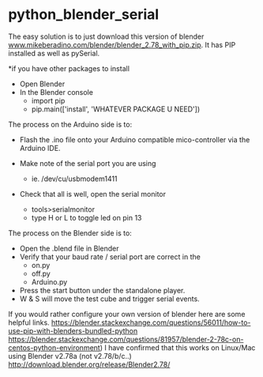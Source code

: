# python_blender_serial


The easy solution is to just download this version of blender www.mikeberadino.com/blender/blender_2.78_with_pip.zip. It has PIP installed as well as pySerial.  

*if you have other packages to install 
- Open Blender
- In the Blender console 
    - import pip
    - pip.main(['install', 'WHATEVER PACKAGE U NEED'])
    
The process on the Arduino side is to:

- Flash the .ino file onto your Arduino compatible mico-controller via the Arduino IDE. 

- Make note of the serial port you are using 
    - ie. /dev/cu/usbmodem1411

- Check that all is well, open the serial monitor 
    - tools>serialmonitor 
    - type H or L to toggle led on pin 13


The process on the Blender side is to:
- Open the .blend file in Blender
- Verify that your baud rate / serial port are correct in the 
    - on.py 
    - off.py 
    - Arduino.py
- Press the start button under the standalone player. 
- W & S will move the test cube and trigger serial events.




If you would rather configure your own version of blender here are some helpful links.
https://blender.stackexchange.com/questions/56011/how-to-use-pip-with-blenders-bundled-python
https://blender.stackexchange.com/questions/81957/blender-2-78c-on-centos-python-environment)
I have confirmed that this works on  Linux/Mac using Blender v2.78a (not v2.78/b/c..)  
http://download.blender.org/release/Blender2.78/
